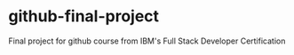 # github-final-project
Final project for github course from IBM's Full Stack Developer Certification
